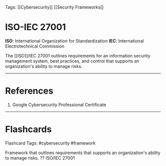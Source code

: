 Tags: [[Cybersecurity]] [[Security Frameworks]]
# ISO-IEC 27001

**ISO**: International Organization for Standardization
**IEC**: International Electrotechnical Commission

The [[ISO]]/IEC 27001 outlines requirements for an information security management system, best practices, and control that supports an organization's ability to manage risks.

---
# References

1. Google Cybersecurity Professional Certificate

---
# Flashcards

Flashcard Tags: #cybersecurity #framework 

Framework that outlines requirements that supports an organization's ability to manage risks.
??
ISO/IEC 27001
<!--SR:!2024-05-09,10,270!2024-05-10,4,210-->